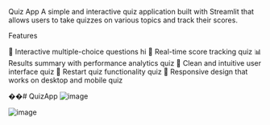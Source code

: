 Quiz App
A simple and interactive quiz application built with Streamlit that allows users to take quizzes on various topics and track their scores.



Features

📝 Interactive multiple-choice questions
hi
🎯 Real-time score tracking
quiz
📊 Results summary with performance analytics
quiz
🎨 Clean and intuitive user interface
quiz
🔄 Restart quiz functionality
quiz
📱 Responsive design that works on desktop and mobile
quiz

��#   Q u i z A p p 
 
![image](https://github.com/user-attachments/assets/de557151-4d60-48bb-b641-59a8f7185646)

![image](https://github.com/user-attachments/assets/bc6cbfcc-f354-48a1-9ab5-ee75cb180087)
